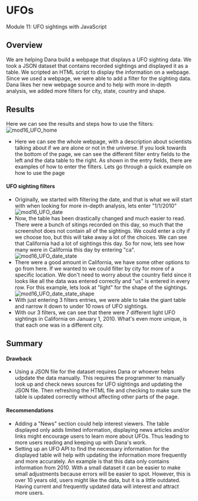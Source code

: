 # UFOs
Module 11: UFO sightings with JavaScript

## Overview
We are helping Dana build a webpage that displays a UFO sighting data. We took a JSON dataset that contains recorded sightings and displayed it as a table. We scripted an HTML script to display the information on a webpage. Since we used a webpage, we were able to add a filter for the sighting data. Dana likes her new webpage source and to help with more in-depth analysis, we added more filters for city, state, country and shape. 
## Results
Here we can see the results and steps how to use the filters:
![mod16_UFO_home](https://user-images.githubusercontent.com/79118630/120908634-31bffa80-c63a-11eb-88ed-11e010772fb4.png)
- Here we can see the whole webpage, with a description about scientists talking about if we are alone or not in the universe. If you look towards the bottom of the page, we can see the different filter entry fields to the left and the data table to the right. As shown in the entry fields, there are examples of how to enter the filters. Lets go through a quick example on how to use the page
#### UFO sighting filters
- Originally, we started with filtering the date, and that is what we will start with when looking for more in-depth analysis, lets enter "1/1/2010"
![mod16_UFO_date](https://user-images.githubusercontent.com/79118630/120908705-ece89380-c63a-11eb-8025-bf482028a6d7.png)
- Now, the table has been drastically changed and much easier to read. There were a bunch of sitings recorded on this day, so much that the screenshot does not contain all of the sightings. We could enter a city if we choose too, but this will take away a lot of the choices. We can see that California had a lot of sightings this day. So for now, lets see how many were in California this day by entering "ca". 
![mod16_UFO_date_state](https://user-images.githubusercontent.com/79118630/120908734-58326580-c63b-11eb-8809-05bade008596.png)
- There were a good amount in California, we have some other options to go from here. If we wanted to we could filter by city for more of a specific location. We don't need to worry about the country field since it looks like all the data was entered correctly and "us" is entered in every row. For this example, lets look at "light" for the shape of the sightings. 
![mod16_UFO_date_state_shape](https://user-images.githubusercontent.com/79118630/120908780-0e964a80-c63c-11eb-9446-c3c08148d515.png)
- With just entering 3 filters entries, we were able to take the giant table and narrow it down to under 10 rows of UFO sightings. 
- With our 3 filters, we can see that there were 7 different light UFO sightings in California on January 1, 2010. What's even more unique, is that each one was in a different city. 

## Summary
#### Drawback
- Using a JSON file for the dataset requires Dana or whoever helps udpdate the data manually. This requires the programmer to manually look up and check news sources for UFO sightings and updating the JSON file. Then refreshing the HTML file and checking to make sure the table is updated correctly without affecting other parts of the page. 
#### Recommendations
- Adding a "News" section could help interest viewers. The table displayed only adds limited information, displaying news articles and/or links might encourage users to learn more about UFOs. Thus leading to more users reading and keeping up with Dana's work. 
- Setting up an UFO API to find the necessary information for the displayed table will help with updating the information more frequently and more accurately. An example is that this data only contains information from 2010. With a small dataset it can be easier to make small adjustments because errors will be easier to spot. However, this is over 10 years old, users might like the data, but it is a little outdated. Having current and frequently updated data will interest and attract more users. 
